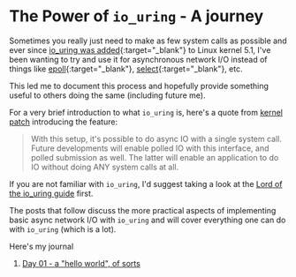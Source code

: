 #  The Power of `io_uring` - A journey

Sometimes you really just need to make as few system calls as possible and ever since [io_uring was added](https://en.wikipedia.org/wiki/Io_uring){:target="_blank"} to Linux kernel 5.1, I've been wanting to try and use it for asynchronous network I/O instead of things like [epoll](https://man7.org/linux/man-pages/man7/epoll.7.html){:target="_blank"}, [select](https://man7.org/linux/man-pages/man2/select.2.html){:target="_blank"}, etc.

This led me to document this process and hopefully provide something useful to others doing the same (including future me).

For a very brief introduction to what `io_uring` is, here's a quote from [kernel patch](https://git.kernel.dk/cgit/linux-block/commit/?h=for-next&id=2b188cc1bb857a9d4701ae59aa7768b5124e262e) introducing the feature:

> With this setup, it's possible to do async IO with a single system call. Future developments will enable polled IO with this interface, and polled submission as well. The latter will enable an application to do IO without doing ANY system calls at all.

If you are not familiar with `io_uring`, I'd suggest taking a look at the [Lord of the io_uring guide](https://unixism.net/loti/index.html) first.

The posts that follow discuss the more practical aspects of implementing basic async network I/O with `io_uring` and will cover everything one can do with `io_uring` (which is a lot).

Here's my journal
1. [Day 01 - a "hello world", of sorts](io_uring_journal_day01.md)
